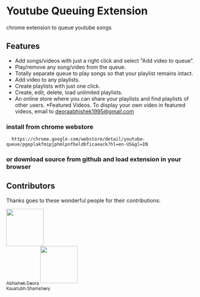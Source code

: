 # Youtube Queuing Extension
chrome extension to queue youtube songs

## Features

* Add songs/videos with just a right click and select "Add video to queue".
* Play/remove any song/video from the queue.
* Totally separate queue to play songs so that your playlist remains intact.
* Add video to any playlists.
* Create playlists with just one click.
* Create, edit, delete, load unlimited playlists.
* An online store where you can share your playlists and find playlists of other users. 
*Featured Videos. To display your own video in featured videos, email to deoraabhishek1995@gmail.com


### install from chrome webstore

```
  https://chrome.google.com/webstore/detail/youtube-queue/pgeplakfmipjphmlpnfbeldbficaeack?hl=en-US&gl=IN
```

### or download source from github and load extension in your browser

## Contributors

Thanks goes to these wonderful people for their contributions:

 [<img src="https://avatars3.githubusercontent.com/u/9638595?s=400&v=4" width="100px;"/><br /><sub>Abhishek Deora</sub>](https://github.com/adeora7/)  [<img src="https://avatars0.githubusercontent.com/u/10321682?s=400&v=4" width="100px;"/><br /><sub>Kaustubh Shamshery</sub>](https://github.com/KaustubhShamshery) 
